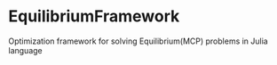 # EquilibriumFramework
Optimization framework for solving Equilibrium(MCP) problems in Julia language
